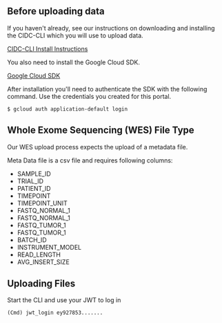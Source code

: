 ## Before uploading data
If you haven't already, see our instructions on downloading and installing the CIDC-CLI which you will use to upload data.

[CIDC-CLI Install Instructions](https://stagingportal.cimac-network.org/portal/cimac_biofx/cli-install)

You also need to install the Google Cloud SDK.

[Google Cloud SDK](https://cloud.google.com/sdk/install)

After installation you'll need to authenticate the SDK with the following command. Use the credentials you created for this portal.

```console
$ gcloud auth application-default login
```

## Whole Exome Sequencing (WES) File Type

Our WES upload process expects the upload of a metadata file.

Meta Data file is a csv file and requires following columns:
- SAMPLE_ID
- TRIAL_ID
- PATIENT_ID
- TIMEPOINT
- TIMEPOINT_UNIT
- FASTQ_NORMAL_1
- FASTQ_NORMAL_1
- FASTQ_TUMOR_1
- FASTQ_TUMOR_1
- BATCH_ID
- INSTRUMENT_MODEL
- READ_LENGTH
- AVG_INSERT_SIZE

## Uploading Files

Start the CLI and use your JWT to log in

```console
(Cmd) jwt_login ey927853.......
```
